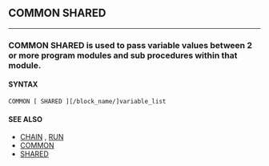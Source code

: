 ## COMMON SHARED
---

### COMMON SHARED is used to pass variable values between 2 or more program modules and sub procedures within that module.

#### SYNTAX

`COMMON [ SHARED ][/block_name/]variable_list`

#### SEE ALSO
* [CHAIN](./CHAIN.md) , [RUN](./RUN.md)
* [COMMON](./COMMON.md)
* [SHARED](./SHARED.md)
